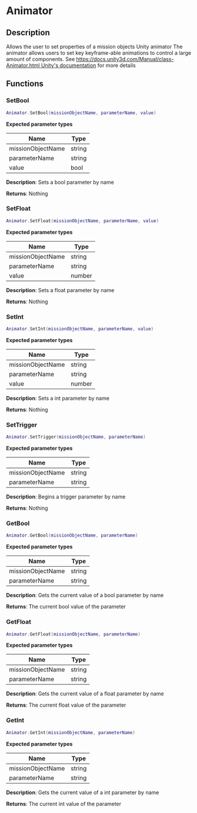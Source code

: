 Animator
========

Description
-----------

Allows the user to set properties of a mission objects Unity animator
The animator allows users to set key keyframe-able animations to control
a large amount of components. See
[https://docs.unity3d.com/Manual/class-Animator.html Unity's
documentation](https://docs.unity3d.com/Manual/class-Animator.html_Unity's_documentation "wikilink")
for more details

Functions
---------

### SetBool

``` lua
Animator.SetBool(missionObjectName, parameterName, value)
```

**Expected parameter types**

| Name              | Type   |
|-------------------|--------|
| missionObjectName | string |
| parameterName     | string |
| value             | bool   |

**Description**: Sets a bool parameter by name

**Returns**: Nothing

### SetFloat

``` lua
Animator.SetFloat(missionObjectName, parameterName, value)
```

**Expected parameter types**

| Name              | Type   |
|-------------------|--------|
| missionObjectName | string |
| parameterName     | string |
| value             | number |

**Description**: Sets a float parameter by name

**Returns**: Nothing

### SetInt

``` lua
Animator.SetInt(missionObjectName, parameterName, value)
```

**Expected parameter types**

| Name              | Type   |
|-------------------|--------|
| missionObjectName | string |
| parameterName     | string |
| value             | number |

**Description**: Sets a int parameter by name

**Returns**: Nothing

### SetTrigger

``` lua
Animator.SetTrigger(missionObjectName, parameterName)
```

**Expected parameter types**

| Name              | Type   |
|-------------------|--------|
| missionObjectName | string |
| parameterName     | string |

**Description**: Begins a trigger parameter by name

**Returns**: Nothing

### GetBool

``` lua
Animator.GetBool(missionObjectName, parameterName)
```

**Expected parameter types**

| Name              | Type   |
|-------------------|--------|
| missionObjectName | string |
| parameterName     | string |

**Description**: Gets the current value of a bool parameter by name

**Returns**: The current bool value of the parameter

### GetFloat

``` lua
Animator.GetFloat(missionObjectName, parameterName)
```

**Expected parameter types**

| Name              | Type   |
|-------------------|--------|
| missionObjectName | string |
| parameterName     | string |

**Description**: Gets the current value of a float parameter by name

**Returns**: The current float value of the parameter

### GetInt

``` lua
Animator.GetInt(missionObjectName, parameterName)
```

**Expected parameter types**

| Name              | Type   |
|-------------------|--------|
| missionObjectName | string |
| parameterName     | string |

**Description**: Gets the current value of a int parameter by name

**Returns**: The current int value of the parameter
